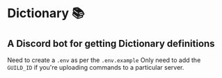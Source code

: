 # Dictionary 📚

## A Discord bot for getting Dictionary definitions

Need to create a `.env` as per the `.env.example`
Only need to add the `GUILD_ID` if you're uploading commands to a particular
server.
